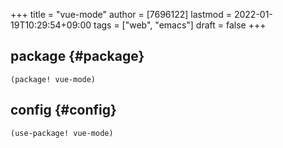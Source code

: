 +++
title = "vue-mode"
author = [7696122]
lastmod = 2022-01-19T10:29:54+09:00
tags = ["web", "emacs"]
draft = false
+++

## package {#package}

```elisp
(package! vue-mode)
```


## config {#config}

```elisp
(use-package! vue-mode)
```
